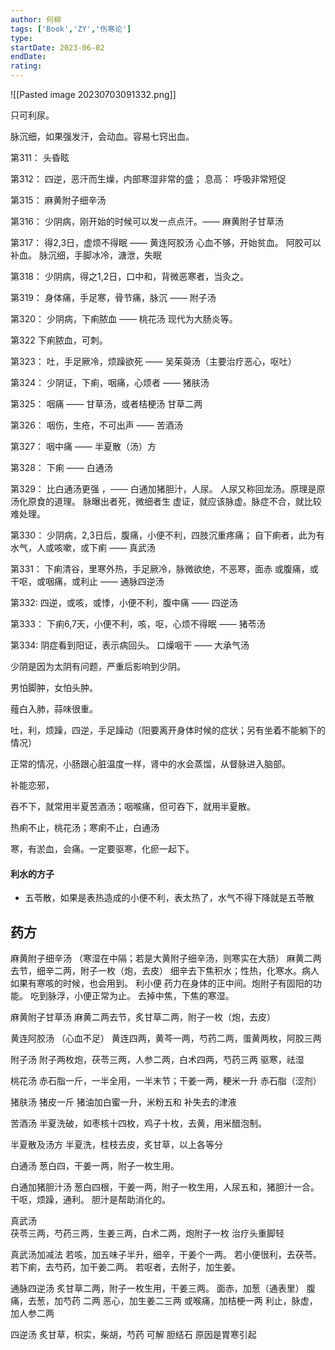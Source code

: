 ```yaml
---
author: 何柳
tags: ['Book','ZY','伤寒论']
type: 
startDate: 2023-06-02
endDate:
rating: 
---
```

![[Pasted image 20230703091332.png]]

只可利尿。


脉沉细，如果强发汗，会动血。容易七窍出血。




第311：
	头昏眩

第312：
	四逆，恶汗而生燥，内部寒湿非常的盛；
	息高： 呼吸非常短促 


第315：
	麻黄附子细辛汤

第316：
	少阴病，刚开始的时候可以发一点点汗。—— 麻黄附子甘草汤 
	

第317：
	得2,3日，虚烦不得眠 —— 黄连阿胶汤 
	心血不够，开始贫血。
	阿胶可以补血。
	脉沉细，手脚冰冷，溏泄，失眠

第318：
	少阴病，得之1,2日，口中和，背微恶寒者，当灸之。

第319：
	身体痛，手足寒，骨节痛，脉沉 —— 附子汤 
	

第320：
	少阴病，下痢脓血 —— 桃花汤
	现代为大肠炎等。

第322
	下痢脓血，可刺。

第323：
	吐，手足厥冷，烦躁欲死 —— 吴茱萸汤（主要治疗恶心，呕吐）

第324：
	少阴证，下痢，咽痛，心烦者 —— 猪肤汤 
	

第325：
	咽痛 —— 甘草汤，或者桔梗汤
	甘草二两


第326：
	咽伤，生疮，不可出声 —— 苦酒汤 
	

第327：
	咽中痛 —— 半夏散（汤）方

第328：
	下痢 —— 白通汤

第329：
	比白通汤更强 ，—— 白通加猪胆汁，人尿。
	人尿又称回龙汤。原理是原汤化原食的道理。
	脉曝出者死，微细者生
	虚证，就应该脉虚。脉症不合，就比较难处理。


第330：
	少阴病，2,3日后，腹痛，小便不利，四肢沉重疼痛；
	自下痢者，此为有水气，人或咳嗽，或下痢 —— 真武汤 
	

第331： 
	下痢清谷，里寒外热，手足厥冷，脉微欲绝，不恶寒，面赤
	或腹痛，或干呕，或咽痛，或利止 —— 通脉四逆汤


第332: 
	四逆，或咳，或悸，小便不利，腹中痛 —— 四逆汤


第333： 
	下痢6,7天，小便不利，咳，呕，心烦不得眠 —— 猪苓汤

第334:
	阴症看到阳证，表示病回头。
	口燥咽干 —— 大承气汤 












少阴是因为太阴有问题，严重后影响到少阴。




男怕脚肿，女怕头肿。

薤白入肺，蒜味很重。

吐，利，烦躁，四逆，手足躁动（阳要离开身体时候的症状；另有坐着不能躺下的情况）

正常的情况，小肠跟心脏温度一样，肾中的水会蒸馏，从督脉进入脑部。

补能恋邪，


吞不下，就常用半夏苦酒汤；咽喉痛，但可吞下，就用半夏散。

热痢不止，桃花汤；寒痢不止，白通汤

寒，有淤血，会痛。一定要驱寒，化瘀一起下。


#### 利水的方子 
- 五苓散，如果是表热造成的小便不利，表太热了，水气不得下降就是五苓散 









## 药方

麻黄附子细辛汤 （寒湿在中隔；若是大黄附子细辛汤，则寒实在大肠）
	麻黄二两去节，细辛二两，附子一枚（炮，去皮）
	细辛去下焦积水；性热，化寒水。病人如果有寒咳的时候，也会用到。
	利小便
	药力在身体的正中间。炮附子有固阳的功能。
	吃到脉浮，小便正常为止。
	去掉中焦，下焦的寒湿。



麻黄附子甘草汤 
	麻黄二两去节，炙甘草二两，附子一枚（炮，去皮）



黄连阿胶汤 （心血不足）
	黄连四两，黄芩一两，芍药二两，蛋黄两枚，阿胶三两


附子汤 
	附子两枚炮，茯苓三两，人参二两，白术四两，芍药三两
	驱寒，祛湿


桃花汤 
	赤石脂一斤，一半全用，一半末节；干姜一两，粳米一升
	赤石脂（涩剂）


猪肤汤 
	猪皮一斤
	猪油加白蜜一升，米粉五和
	补失去的津液

苦酒汤 
	半夏洗破，如枣核十四枚，鸡子十枚，去黄，用米醋泡制。


半夏散及汤方 
	半夏洗，桂枝去皮，炙甘草，以上各等分


白通汤 
	葱白四，干姜一两，附子一枚生用。


白通加猪胆汁汤 
	葱白四根，干姜一两，附子一枚生用，人尿五和，猪胆汁一合。
	干呕，烦躁，通利。
	胆汁是帮助消化的。



真武汤  
	茯苓三两，芍药三两，生姜三两，白术二两，炮附子一枚
	治疗头重脚轻

真武汤加减法 
	若咳，加五味子半升，细辛，干姜个一两。
	若小便很利，去茯苓。
	若下痢，去芍药，加干姜二两。
	若呕者，去附子，加生姜。


通脉四逆汤 
	炙甘草二两，附子一枚生用，干姜三两。
	面赤，加葱（通表里） 
	腹痛，去葱，加芍药 二两 
	恶心，加生姜二三两 
	或喉痛，加桔梗一两 
	利止，脉虚，加人参二两 


四逆汤
	炙甘草，枳实，柴胡，芍药
	可解 胆结石 
	原因是胃寒引起 

